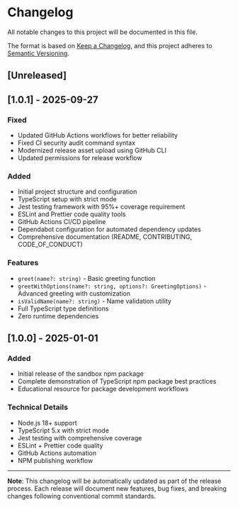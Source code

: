 # Changelog

All notable changes to this project will be documented in this file.

The format is based on [Keep a Changelog](https://keepachangelog.com/en/1.0.0/),
and this project adheres to
[Semantic Versioning](https://semver.org/spec/v2.0.0.html).

## [Unreleased]

## [1.0.1] - 2025-09-27

### Fixed
- Updated GitHub Actions workflows for better reliability
- Fixed CI security audit command syntax
- Modernized release asset upload using GitHub CLI
- Updated permissions for release workflow

### Added

- Initial project structure and configuration
- TypeScript setup with strict mode
- Jest testing framework with 95%+ coverage requirement
- ESLint and Prettier code quality tools
- GitHub Actions CI/CD pipeline
- Dependabot configuration for automated dependency updates
- Comprehensive documentation (README, CONTRIBUTING, CODE_OF_CONDUCT)

### Features

- `greet(name?: string)` - Basic greeting function
- `greetWithOptions(name?: string, options?: GreetingOptions)` - Advanced
  greeting with customization
- `isValidName(name?: string)` - Name validation utility
- Full TypeScript type definitions
- Zero runtime dependencies

## [1.0.0] - 2025-01-01

### Added

- Initial release of the sandbox npm package
- Complete demonstration of TypeScript npm package best practices
- Educational resource for package development workflows

### Technical Details

- Node.js 18+ support
- TypeScript 5.x with strict mode
- Jest testing with comprehensive coverage
- ESLint + Prettier code quality
- GitHub Actions automation
- NPM publishing workflow

---

**Note**: This changelog will be automatically updated as part of the release
process. Each release will document new features, bug fixes, and breaking
changes following conventional commit standards.
